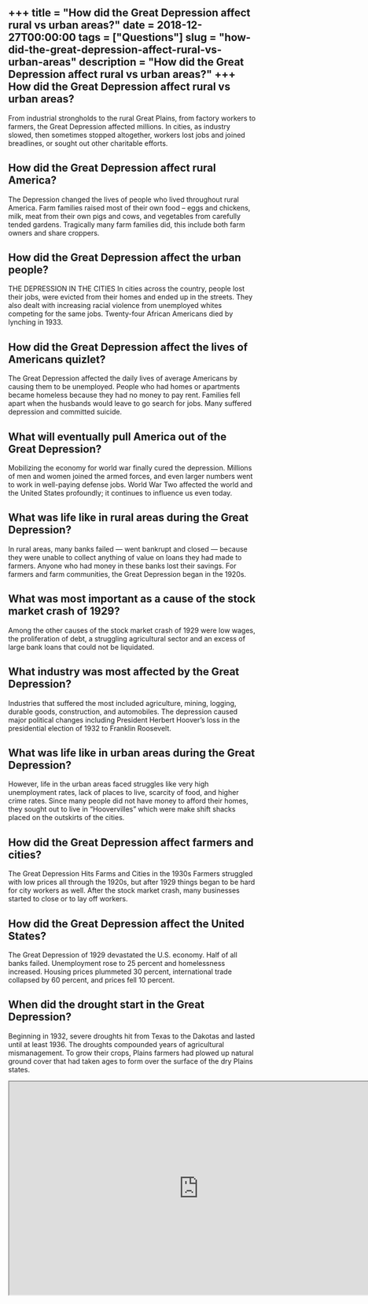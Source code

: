 +++
title = "How did the Great Depression affect rural vs urban areas?"
date = 2018-12-27T00:00:00
tags = ["Questions"]
slug = "how-did-the-great-depression-affect-rural-vs-urban-areas"
description = "How did the Great Depression affect rural vs urban areas?"
+++
How did the Great Depression affect rural vs urban areas?
---------------------------------------------------------

From industrial strongholds to the rural Great Plains, from factory workers to farmers, the Great Depression affected millions. In cities, as industry slowed, then sometimes stopped altogether, workers lost jobs and joined breadlines, or sought out other charitable efforts.

How did the Great Depression affect rural America?
--------------------------------------------------

The Depression changed the lives of people who lived throughout rural America. Farm families raised most of their own food – eggs and chickens, milk, meat from their own pigs and cows, and vegetables from carefully tended gardens. Tragically many farm families did, this include both farm owners and share croppers.

How did the Great Depression affect the urban people?
-----------------------------------------------------

THE DEPRESSION IN THE CITIES In cities across the country, people lost their jobs, were evicted from their homes and ended up in the streets. They also dealt with increasing racial violence from unemployed whites competing for the same jobs. Twenty-four African Americans died by lynching in 1933.

How did the Great Depression affect the lives of Americans quizlet?
-------------------------------------------------------------------

The Great Depression affected the daily lives of average Americans by causing them to be unemployed. People who had homes or apartments became homeless because they had no money to pay rent. Families fell apart when the husbands would leave to go search for jobs. Many suffered depression and committed suicide.

What will eventually pull America out of the Great Depression?
--------------------------------------------------------------

Mobilizing the economy for world war finally cured the depression. Millions of men and women joined the armed forces, and even larger numbers went to work in well-paying defense jobs. World War Two affected the world and the United States profoundly; it continues to influence us even today.

What was life like in rural areas during the Great Depression?
--------------------------------------------------------------

In rural areas, many banks failed — went bankrupt and closed — because they were unable to collect anything of value on loans they had made to farmers. Anyone who had money in these banks lost their savings. For farmers and farm communities, the Great Depression began in the 1920s.

What was most important as a cause of the stock market crash of 1929?
---------------------------------------------------------------------

Among the other causes of the stock market crash of 1929 were low wages, the proliferation of debt, a struggling agricultural sector and an excess of large bank loans that could not be liquidated.

What industry was most affected by the Great Depression?
--------------------------------------------------------

Industries that suffered the most included agriculture, mining, logging, durable goods, construction, and automobiles. The depression caused major political changes including President Herbert Hoover’s loss in the presidential election of 1932 to Franklin Roosevelt.

What was life like in urban areas during the Great Depression?
--------------------------------------------------------------

However, life in the urban areas faced struggles like very high unemployment rates, lack of places to live, scarcity of food, and higher crime rates. Since many people did not have money to afford their homes, they sought out to live in “Hoovervilles” which were make shift shacks placed on the outskirts of the cities.

How did the Great Depression affect farmers and cities?
-------------------------------------------------------

The Great Depression Hits Farms and Cities in the 1930s Farmers struggled with low prices all through the 1920s, but after 1929 things began to be hard for city workers as well. After the stock market crash, many businesses started to close or to lay off workers.

How did the Great Depression affect the United States?
------------------------------------------------------

The Great Depression of 1929 devastated the U.S. economy. Half of all banks failed. Unemployment rose to 25 percent and homelessness increased. Housing prices plummeted 30 percent, international trade collapsed by 60 percent, and prices fell 10 percent.

When did the drought start in the Great Depression?
---------------------------------------------------

Beginning in 1932, severe droughts hit from Texas to the Dakotas and lasted until at least 1936. The droughts compounded years of agricultural mismanagement. To grow their crops, Plains farmers had plowed up natural ground cover that had taken ages to form over the surface of the dry Plains states.

<iframe allow="accelerometer; autoplay; clipboard-write; encrypted-media; gyroscope; picture-in-picture" allowfullscreen="" class="__youtube_prefs__  epyt-is-override  no-lazyload" data-no-lazy="1" data-origheight="433" data-origwidth="770" data-skipgform_ajax_framebjll="" height="433" id="_ytid_67914" loading="lazy" src="https://www.youtube.com/embed/GCQfMWAikyU?enablejsapi=1&autoplay=0&cc_load_policy=0&cc_lang_pref=&iv_load_policy=1&loop=0&modestbranding=0&rel=1&fs=1&playsinline=0&autohide=2&theme=dark&color=red&controls=1&" title="YouTube player" width="770"></iframe>